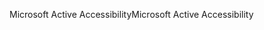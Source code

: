 <span data-ttu-id="ffd52-101">Microsoft Active Accessibility</span><span class="sxs-lookup"><span data-stu-id="ffd52-101">Microsoft Active Accessibility</span></span>